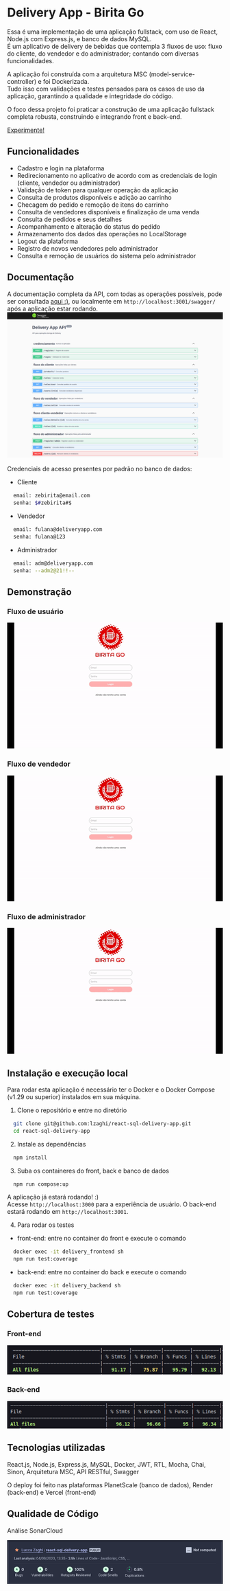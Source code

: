 # Delivery App - Birita Go

Essa é uma implementação de uma aplicação fullstack, com uso de React, Node.js com Express.js, e banco de dados MySQL. </br>É um aplicativo de delivery de bebidas que contempla 3 fluxos de uso: fluxo do cliente, do vendedor e do administrador; contando com diversas funcionalidades.

A aplicação foi construída com a arquitetura MSC (model-service-controller) e foi Dockerizada.</br>
Tudo isso com validações e testes pensados para os casos de uso da aplicação, garantindo a qualidade e integridade do código.

O foco dessa projeto foi praticar a construção de uma aplicação fullstack completa robusta, construindo e integrando front e back-end.

[Experimente!](react-sql-delivery-app-front.vercel.app/)


## Funcionalidades
- Cadastro e login na plataforma
- Redirecionamento no aplicativo de acordo com as credenciais de login (cliente, vendedor ou administrador)
- Validação de token para qualquer operação da aplicação
- Consulta de produtos disponíveis e adição ao carrinho
- Checagem do pedido e remoção de itens do carrinho
- Consulta de vendedores disponíveis e finalização de uma venda
- Consulta de pedidos e seus detalhes
- Acompanhamento e alteração do status do pedido
- Armazenamento dos dados das operações no LocalStorage
- Logout da plataforma
- Registro de novos vendedores pelo administrador
- Consulta e remoção de usuários do sistema pelo administrador


## Documentação

A documentação completa da API, com todas as operações possíveis, pode ser consultada [aqui :)](https://delivery-app-back-b4w6.onrender.com/swagger/), ou localmente em ```http://localhost:3001/swagger/``` após a aplicação estar rodando.
![](swagger.png)


Credenciais de acesso presentes por padrão no banco de dados:

- Cliente
```bash
  email: zebirita@email.com
  senha: $#zebirita#$
```

- Vendedor
```bash
  email: fulana@deliveryapp.com
  senha: fulana@123
```

- Administrador
```bash
  email: adm@deliveryapp.com
  senha: --adm2@21!!--
```

## Demonstração

### Fluxo de usuário

![](delivery-user.gif)

### Fluxo de vendedor

![](delivery-seller.gif)

### Fluxo de administrador

![](delivery-admin.gif)


## Instalação e execução local

Para rodar esta aplicação é necessário ter o Docker e o Docker Compose (v1.29 ou superior) instalados em sua máquina.

1. Clone o repositório e entre no diretório
```bash
  git clone git@github.com:lzaghi/react-sql-delivery-app.git
  cd react-sql-delivery-app
```

2. Instale as dependências 
```bash
  npm install
```

3. Suba os containeres do front, back e banco de dados
```bash
  npm run compose:up
```

A aplicação já estará rodando! :)</br>
Acesse ```http://localhost:3000``` para a experiência de usuário. O back-end estará rodando em ```http://localhost:3001```.

4. Para rodar os testes
- front-end: entre no container do front e execute o comando
```bash
  docker exec -it delivery_frontend sh
  npm run test:coverage
```
- back-end: entre no container do back e execute o comando
```bash
  docker exec -it delivery_backend sh
  npm run test:coverage
```

## Cobertura de testes

### Front-end
![](test_front.png)

### Back-end
![](test_back.png)


## Tecnologias utilizadas

React.js, Node.js, Express.js, MySQL, Docker, JWT, RTL, Mocha, Chai, Sinon, Arquitetura MSC, API RESTful, Swagger

O deploy foi feito nas plataformas PlanetScale (banco de dados), Render (back-end) e Vercel (front-end)

## Qualidade de Código

Análise SonarCloud

![](sonarcloud.png)


